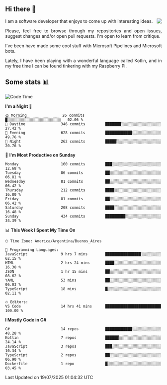 ## Hi there :slightly_smiling_face:

<img src="https://github-readme-stats.vercel.app/api?username=victorgrycuk&show_icons=true&count_private=true&title_color=F7941E&icon_color=F7941E" align="right">

<p align="justify">
I am a software developer that enjoys to come up with interesting ideas.
<p/>

<p align= "justify">
Please, feel free to browse through my repositories and open issues, suggest changes and/or open pull requests. I'm open to learn from critique.
<p/>


<p align= "justify">
I've been have made some cool stuff with Microsoft Pipelines and Microsoft bots.
<p/>

<p align= "justify">
Lately, I have been playing with a wonderful language called Kotlin, and in my free time I can be found tinkering with my Raspberry Pi.
<p/>

## Some stats :bar_chart:
<!--START_SECTION:waka-->
![Code Time](http://img.shields.io/badge/Code%20Time-2%2C202%20hrs%2020%20mins-blue)

**I'm a Night 🦉** 

```text
🌞 Morning                26 commits          █░░░░░░░░░░░░░░░░░░░░░░░░   02.06 % 
🌆 Daytime                346 commits         ███████░░░░░░░░░░░░░░░░░░   27.42 % 
🌃 Evening                628 commits         ████████████░░░░░░░░░░░░░   49.76 % 
🌙 Night                  262 commits         █████░░░░░░░░░░░░░░░░░░░░   20.76 % 
```
📅 **I'm Most Productive on Sunday** 

```text
Monday                   160 commits         ███░░░░░░░░░░░░░░░░░░░░░░   12.68 % 
Tuesday                  86 commits          ██░░░░░░░░░░░░░░░░░░░░░░░   06.81 % 
Wednesday                81 commits          ██░░░░░░░░░░░░░░░░░░░░░░░   06.42 % 
Thursday                 212 commits         ████░░░░░░░░░░░░░░░░░░░░░   16.80 % 
Friday                   81 commits          ██░░░░░░░░░░░░░░░░░░░░░░░   06.42 % 
Saturday                 208 commits         ████░░░░░░░░░░░░░░░░░░░░░   16.48 % 
Sunday                   434 commits         █████████░░░░░░░░░░░░░░░░   34.39 % 
```


📊 **This Week I Spent My Time On** 

```text
🕑︎ Time Zone: America/Argentina/Buenos_Aires

💬 Programming Languages: 
JavaScript               9 hrs 7 mins        ████████████████░░░░░░░░░   62.15 % 
HTML                     2 hrs 24 mins       ████░░░░░░░░░░░░░░░░░░░░░   16.38 % 
JSON                     1 hr 15 mins        ██░░░░░░░░░░░░░░░░░░░░░░░   08.62 % 
YAML                     53 mins             ██░░░░░░░░░░░░░░░░░░░░░░░   06.03 % 
TypeScript               18 mins             █░░░░░░░░░░░░░░░░░░░░░░░░   02.11 % 

🔥 Editors: 
VS Code                  14 hrs 41 mins      █████████████████████████   100.00 % 
```

**I Mostly Code in C#** 

```text
C#                       14 repos            ████████████░░░░░░░░░░░░░   48.28 % 
Kotlin                   7 repos             ██████░░░░░░░░░░░░░░░░░░░   24.14 % 
JavaScript               3 repos             ███░░░░░░░░░░░░░░░░░░░░░░   10.34 % 
TypeScript               2 repos             ██░░░░░░░░░░░░░░░░░░░░░░░   06.90 % 
Dockerfile               1 repo              █░░░░░░░░░░░░░░░░░░░░░░░░   03.45 % 
```




 Last Updated on 19/07/2025 01:04:32 UTC
<!--END_SECTION:waka-->
